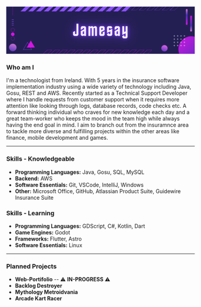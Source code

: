 

![Cover](assets/Jamesay.png)

### Who am I

I'm a technologist from Ireland. With 5 years in the insurance software implementation industry using a wide variety of technology including Java, Gosu, REST and AWS. Recently started as a Technical Support Developer where I handle requests from customer support when it requires more attention like looking through logs, database records, code checks etc. A forward thinking individual who craves for new knowledge each day and a great team-worker who keeps the mood in the team high while always having the end goal in mind. I aim to branch out from the insuramnce area to tackle more diverse and fulfilling projects within the other areas like finance, mobile development and games.

-------------
### Skills - Knowledgeable
- **Programming Languages:** Java, Gosu, SQL, MySQL
- **Backend:** AWS
- **Software Essentials:** Git, VSCode, IntelliJ, Windows
- **Other:** Microsoft Office, GitHub, Atlassian Product Suite, Guidewire Insurance Suite

### Skills - Learning
- **Programming Languages:** GDScript, C#, Kotlin, Dart
- **Game Engines:** Godot
- **Frameworks:** Flutter, Astro
- **Software Essentials:** Linux

-------------
### Planned Projects

- **Web-Portifolio** -- ⚠️ **IN-PROGRESS** ⚠️
- **Backlog Destroyer**
- **Mythology Metroidvania**
- **Arcade Kart Racer**
